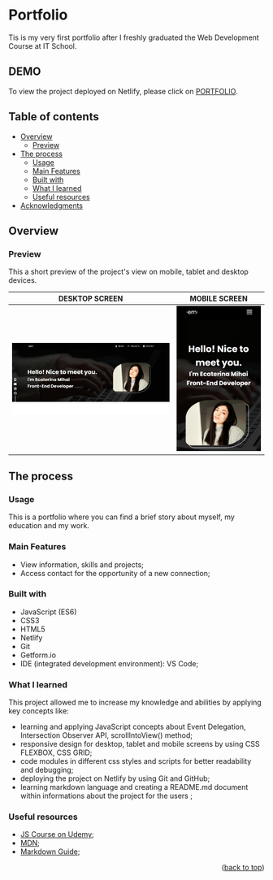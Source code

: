 <a name="readme-top"></a>

# Portfolio

Tis is my very first portfolio after I freshly graduated the Web Development Course at IT School.

## DEMO

To view the project deployed on Netlify, please click on <a href='https://portfolio-project-em.netlify.app' target='_blank'>PORTFOLIO</a>.

## Table of contents

- [Overview](#overview)
  - [Preview](#preview)
- [The process](#my-process)
  - [Usage](#usage)
  - [Main Features](#main-features)
  - [Built with](#built-with)
  - [What I learned](#what-i-learned)
  - [Useful resources](#useful-resources)
- [Acknowledgments](#acknowledgments)

## Overview

### Preview

This a short preview of the project's view on mobile, tablet and desktop devices.

| DESKTOP SCREEN                                   | MOBILE SCREEN                                   |
| ------------------------------------------------ | ----------------------------------------------- |
| <img src="./assets/photos/desktop-preview.png" > | <img src="./assets/photos/mobile-preview.png" > |

## The process

### Usage

This is a portfolio where you can find a brief story about myself, my education and my work.

### Main Features

- View information, skills and projects;
- Access contact for the opportunity of a new connection;

### Built with

- JavaScript (ES6)
- CSS3
- HTML5
- Netlify
- Git
- Getform.io
- IDE (integrated development environment): VS Code;

### What I learned

This project allowed me to increase my knowledge and abilities by applying key concepts like:

- learning and applying JavaScript concepts about Event Delegation, Intersection Observer API, scrollIntoView() method;
- responsive design for desktop, tablet and mobile screens by using CSS FLEXBOX, CSS GRID;
- code modules in different css styles and scripts for better readability and debugging;
- deploying the project on Netlify by using Git and GitHub;
- learning markdown language and creating a README.md document within informations about the project for the users ;

### Useful resources

- [JS Course on Udemy](https://www.udemy.com/course/the-complete-javascript-course/?couponCode=ST14MT32124);
- [MDN](https://developer.mozilla.org/en-US/);
- [Markdown Guide](https://www.markdownguide.org/);

<p align="right">(<a href="#readme-top">back to top</a>)</p>
